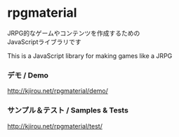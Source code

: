 rpgmaterial
===========

JRPG的なゲームやコンテンツを作成するための  
JavaScriptライブラリです

This is a JavaScript library for making games like a JRPG


### デモ / Demo
http://kjirou.net/rpgmaterial/demo/


### サンプル＆テスト / Samples & Tests
http://kjirou.net/rpgmaterial/test/
